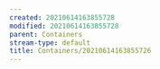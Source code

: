 ```yaml
---
created: 20210614163855728
modified: 20210614163855728
parent: Containers
stream-type: default
title: Containers/20210614163855726
---
```


